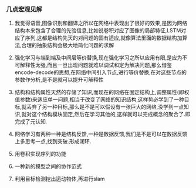 ### 几点宏观见解

1. 我觉得语音,图像识别和翻译之所以在网络中表现出了很好的效果,是因为网络结构本来包含了合理的先验信息,比如说卷积对应了图像的局部特征,LSTM对应了序列,这都是结构先天的对问题的固有适应,就像算法里面的数据结构加算法,合理的抽象结构会极大地简化问题的求解

2. 强化学习与端到端及中间层等价替换,现在强化学习之所以应用有限,是应为不可解释性太强,而且一旦出现问题就难以调试和定为解决问题,那么借鉴encode-decode的思想,在网络中间引入节点,进行等价替换,在对这些节点的参数作分析,是不是就可以提升可解释性

3. 结构和结构属性天然的存储了知识,而现在的网络在固定结构上,调整属性(即权值参数)来适应单一问题,相当于改变了网络的知识结构,这样势必学到了一种目标,就丢弃了另一种目标,那么是不是可以假设有一张巨大的网络,没学到一点知识,就对这个结构模块固定,然后在学习其他的,这样就可以完成概念的聚合了.即完成了元认知.

4. 网络学习有两种一种是结构反馈,一种是数据反馈,我们是不是可以在数据反馈上多思考一点,找到突破.形成闭环.

5. 用卷积实现序列的功能

6. 一种新的模型之间的协作范式

7. 利用目标检测挖出运动物体,再进行slam
